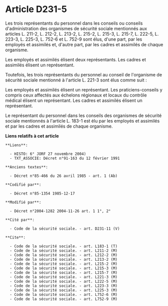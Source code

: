 # Article D231-5

Les trois représentants du personnel dans les conseils ou conseils d'administration des organismes de sécurité sociale
mentionnés aux articles L. 211-2, L. 212-2, L. 213-2, L. 215-2, L. 215-3, L. 215-7, L. 222-5, L. 223-3, L. 225-3, L. 752-6 et
L. 752-9 sont élus, d'une part, par les employés et assimilés et, d'autre part, par les cadres et assimilés de chaque
organisme. 

Les employés et assimilés élisent deux représentants. Les cadres et assimilés élisent un représentant.

Toutefois, les trois représentants du personnel au conseil de l'organisme de sécurité sociale mentionné à l'article L. 221-3
sont élus comme suit :

Les employés et assimilés élisent un représentant. Les praticiens-conseils y compris ceux affectés aux échelons régionaux et
locaux du contrôle médical élisent un représentant. Les cadres et assimilés élisent un représentant.

Le représentant du personnel dans les conseils des organismes de sécurité sociale mentionnés à l'article L. 183-1 est élu par
les employés et assimilés et par les cadres et assimilés de chaque organisme.

**Liens relatifs à cet article**

	**Liens**:

	  - HISTO: 6° JORF 27 novembre 2004)
	  - TXT_ASSOCIE: Décret n°91-163 du 12 février 1991

	**Anciens textes**:

	  - Décret n°85-466 du 26 avril 1985 - art. 1 (Ab)

	**Codifié par**:

	  - Décret n°85-1354 1985-12-17

	**Modifié par**:

	  - Décret n°2004-1282 2004-11-26 art. 1 1°, 2°

	**Cité par**:

	  - Code de la sécurité sociale. - art. D231-11 (V)

	**Cite**:

	  - Code de la sécurité sociale. - art. L183-1 (T)
	  - Code de la sécurité sociale. - art. L211-2 (M)
	  - Code de la sécurité sociale. - art. L212-2 (M)
	  - Code de la sécurité sociale. - art. L213-2 (M)
	  - Code de la sécurité sociale. - art. L215-2 (M)
	  - Code de la sécurité sociale. - art. L215-3 (M)
	  - Code de la sécurité sociale. - art. L215-7 (M)
	  - Code de la sécurité sociale. - art. L221-3 (M)
	  - Code de la sécurité sociale. - art. L222-5 (M)
	  - Code de la sécurité sociale. - art. L223-3 (M)
	  - Code de la sécurité sociale. - art. L225-3 (M)
	  - Code de la sécurité sociale. - art. L752-6 (M)
	  - Code de la sécurité sociale. - art. L752-9 (M)
